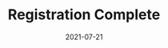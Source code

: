---
layout: blocks
title: Registration Complete
date: 2021-07-21
page_sections:
  - block: hero-1
    headline: <strong>Registration complete!</strong>
    content:
        <strong>In the meantime... </strong><br>
        1. Hold tight - you'll be added to a private group by November 19.<br>
        2. After you're added, submit your <strong>check-in by Sunday, November 21</strong>.<br>
        3. Email us at team@themoai.org if you have any questions.<br>
---